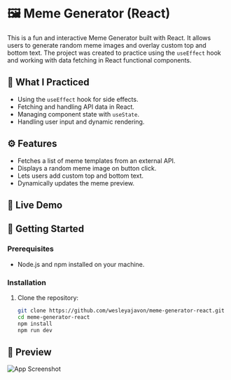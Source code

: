 # 🖼️ Meme Generator (React)

This is a fun and interactive Meme Generator built with React. It allows users to generate random meme images and overlay custom top and bottom text. The project was created to practice using the `useEffect` hook and working with data fetching in React functional components.

## 🧠 What I Practiced

- Using the `useEffect` hook for side effects.
- Fetching and handling API data in React.
- Managing component state with `useState`.
- Handling user input and dynamic rendering.

## ⚙️ Features

- Fetches a list of meme templates from an external API.
- Displays a random meme image on button click.
- Lets users add custom top and bottom text.
- Dynamically updates the meme preview.

## 🔗 Live Demo


## 🚀 Getting Started

### Prerequisites

- Node.js and npm installed on your machine.

### Installation

1. Clone the repository:

   ```bash
   git clone https://github.com/wesleyajavon/meme-generator-react.git
   cd meme-generator-react
   npm install
   npm run dev 

## 📸 Preview

![App Screenshot](./public/screenshot.png)